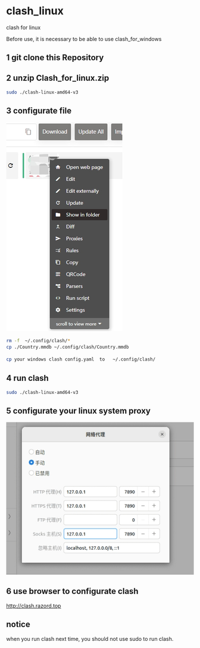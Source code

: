 # clash_linux
clash for linux

Before use, it is necessary to be able to use clash_for_windows
## 1 git clone this Repository


## 2 unzip Clash_for_linux.zip

```bash
sudo ./clash-linux-amd64-v3
```
  
## 3 configurate file

![Image text](https://github.com/DDDIII123/clash_linux/blob/main/image/1111.jpg)
```bash
rm -f  ~/.config/clash/*  
cp ./Country.mmdb ~/.config/clash/Country.mmdb

cp your windows clash config.yaml  to   ~/.config/clash/
```
## 4 run clash

```bash
sudo ./clash-linux-amd64-v3
```
## 5 configurate your linux system proxy 
![Image text](https://github.com/DDDIII123/clash_linux/blob/main/image/222222.jpg)

## 6 use browser to configurate clash

http://clash.razord.top

## notice
when you run clash next time, you should not use sudo to run clash.




